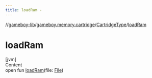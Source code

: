 ```yaml
---
title: loadRam -
---
```

//[gameboy-lib](../../index.md)/[gameboy.memory.cartridge](../index.md)/[CartridgeType](index.md)/[loadRam](load-ram.md)



# loadRam  
[jvm]  
Content  
open fun [loadRam](load-ram.md)(file: [File](https://docs.oracle.com/javase/8/docs/api/java/io/File.html))  



